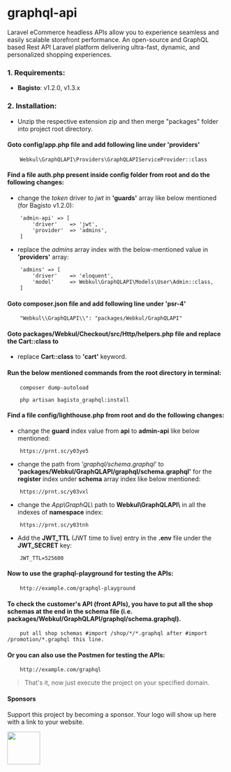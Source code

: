 # graphql-api

Laravel eCommerce headless APIs allow you to experience seamless and easily scalable storefront performance. An open-source and GraphQL based Rest API Laravel platform delivering ultra-fast, dynamic, and personalized shopping experiences.


### 1. Requirements:

* **Bagisto**: v1.2.0, v1.3.x

### 2. Installation:

* Unzip the respective extension zip and then merge "packages" folder into project root directory.

#### Goto config/app.php file and add following line under 'providers'

~~~
    Webkul\GraphQLAPI\Providers\GraphQLAPIServiceProvider::class
~~~

#### Find a file auth.php present inside config folder from root and do the following changes:

* change the *token* driver to *jwt* in **'guards'** array like below mentioned (for Bagisto v1.2.0):

~~~
    'admin-api' => [
        'driver'    => 'jwt',
        'provider'  => 'admins',
    ]
~~~

* replace the *admins* array index with the below-mentioned value in **'providers'** array:

~~~
    'admins' => [
        'driver'    => 'eloquent',
        'model'     => Webkul\GraphQLAPI\Models\User\Admin::class,
    ]
~~~

#### Goto composer.json file and add following line under 'psr-4'

~~~
    "Webkul\\GraphQLAPI\\": "packages/Webkul/GraphQLAPI"
~~~

#### Goto packages/Webkul/Checkout/src/Http/helpers.php file and replace the Cart::class to

* replace **Cart::class** to **'cart'** keyword.


#### Run the below mentioned commands from the root directory in terminal:

~~~
    composer dump-autoload
~~~
~~~
    php artisan bagisto_graphql:install
~~~

#### Find a file config/lighthouse.php from root and do the following changes:

* change the **guard** index value from **api** to **admin-api** like below mentioned:

~~~
    https://prnt.sc/y03ye5
~~~

* change the path from *'graphql/schema.graphql'* to **'packages/Webkul/GraphQLAPI/graphql/schema.graphql'** for the **register** index under **schema** array index like below mentioned:

~~~
    https://prnt.sc/y03vxl
~~~

* change the *App\\GraphQL\\* path to **Webkul\\GraphQLAPI\\** in all the indexes of **namespace** index:

~~~
    https://prnt.sc/y03tnh
~~~

* Add the **JWT_TTL** (JWT time to live) entry in the **.env** file under the **JWT_SECRET** key:

~~~
    JWT_TTL=525600
~~~

#### Now to use the graphql-playground for testing the APIs:

~~~
    http://example.com/graphql-playground
~~~

#### To check the customer's API (front APIs), you have to put all the shop schemas at the end in the schema file (i.e. packages/Webkul/GraphQLAPI/graphql/schema.graphql).

~~~
    put all shop schemas #import /shop/*/*.graphql after #import /promotion/*.graphql this line.
~~~

#### Or you can also use the Postmen for testing the APIs:

~~~
    http://example.com/graphql
~~~
> That's it, now just execute the project on your specified domain.

#### Sponsors

Support this project by becoming a sponsor. Your logo will show up here with a link to your website.

<kbd>
    <a href="https://www.ucraft.com/" target="_blank">
        <img src="https://static.ucraft.net/fs/ucraft/userFiles/version6/images/logo.png" height="75">
    </a>
</kbd>